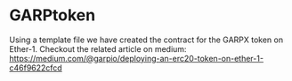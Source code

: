 # GARPtoken

Using a template file we have created the contract for the GARPX token on Ether-1.
Checkout the related article on medium: https://medium.com/@garpio/deploying-an-erc20-token-on-ether-1-c46f9622cfcd
